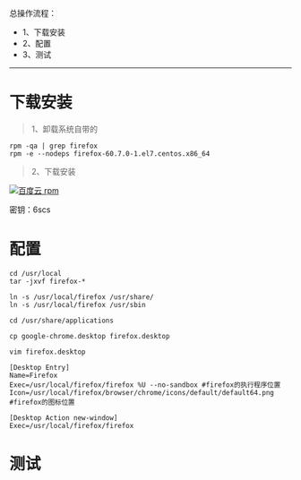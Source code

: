 总操作流程：
- 1、下载安装
- 2、配置
- 3、测试

***

# 下载安装

>1、卸载系统自带的

```
rpm -qa | grep firefox
rpm -e --nodeps firefox-60.7.0-1.el7.centos.x86_64
```

>2、下载安装

[![](https://img.shields.io/badge/百度云-rpm-green.svg "百度云 rpm")](https://pan.baidu.com/s/1JzIhfm-8EjkR2qlo-NScAA)

密钥：6scs

# 配置

```shell
cd /usr/local
tar -jxvf firefox-*

ln -s /usr/local/firefox /usr/share/
ln -s /usr/local/firefox /usr/sbin

cd /usr/share/applications

cp google-chrome.desktop firefox.desktop

vim firefox.desktop

```

```shell
[Desktop Entry]
Name=Firefox
Exec=/usr/local/firefox/firefox %U --no-sandbox #firefox的执行程序位置
Icon=/usr/local/firefox/browser/chrome/icons/default/default64.png  #firefox的图标位置

[Desktop Action new-window]
Exec=/usr/local/firefox/firefox
```

# 测试